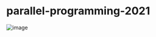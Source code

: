 # parallel-programming-2021

![image](https://user-images.githubusercontent.com/55274498/137720617-e94535bf-de5d-41cb-8553-bbb2143249bc.png)
